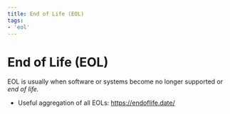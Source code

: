 ```yaml
---
title: End of Life (EOL)
tags:
- 'eol'
---
```


# End of Life (EOL)

EOL is usually when software or systems become no longer supported or _end of life._

* Useful aggregation of all EOLs: https://endoflife.date/